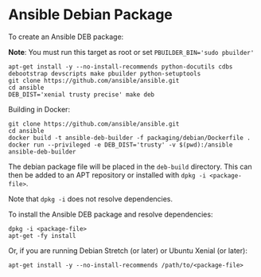 Ansible Debian Package
======================

To create an Ansible DEB package:

__Note__: You must run this target as root or set `PBUILDER_BIN='sudo pbuilder'`

```
apt-get install -y --no-install-recommends python-docutils cdbs debootstrap devscripts make pbuilder python-setuptools
git clone https://github.com/ansible/ansible.git
cd ansible
DEB_DIST='xenial trusty precise' make deb
```

Building in Docker:

```
git clone https://github.com/ansible/ansible.git
cd ansible
docker build -t ansible-deb-builder -f packaging/debian/Dockerfile .
docker run --privileged -e DEB_DIST='trusty' -v $(pwd):/ansible ansible-deb-builder
```

The debian package file will be placed in the `deb-build` directory. This can then be added to an APT repository or installed with `dpkg -i <package-file>`.

Note that `dpkg -i` does not resolve dependencies.

To install the Ansible DEB package and resolve dependencies:

```
dpkg -i <package-file>
apt-get -fy install
```

Or, if you are running Debian Stretch (or later) or Ubuntu Xenial (or later):

```
apt-get install -y --no-install-recommends /path/to/<package-file>
```
